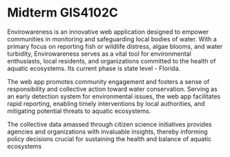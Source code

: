 # Midterm GIS4102C
Envirowareness is an innovative web application designed to empower communities in monitoring and safeguarding local bodies of water. With a primary focus on reporting fish or wildlife distress, algae blooms, and water turbidity, Envirowareness serves as a vital tool for environmental enthusiasts, local residents, and organizations committed to the health of aquatic ecosystems. Its current phase is state level - Florida.

The web app promotes community engagement and fosters a sense of responsibility and collective action toward water conservation. Serving as an early detection system for environmental issues, the web app facilitates rapid reporting, enabling timely interventions by local authorities, and mitigating potential threats to aquatic ecosystems.

The collective data amassed through citizen science initiatives provides agencies and organizations with invaluable insights, thereby informing policy decisions crucial for sustaining the health and balance of aquatic ecosystems
